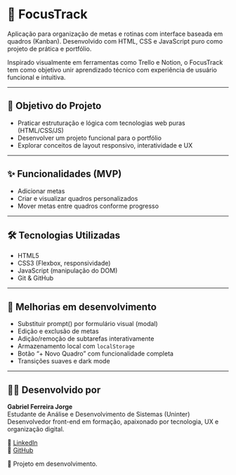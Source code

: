 # 🧠 FocusTrack

Aplicação para organização de metas e rotinas com interface baseada em quadros (Kanban). Desenvolvido com HTML, CSS e JavaScript puro como projeto de prática e portfólio.

Inspirado visualmente em ferramentas como Trello e Notion, o FocusTrack tem como objetivo unir aprendizado técnico com experiência de usuário funcional e intuitiva.

---

## 🎯 Objetivo do Projeto

- Praticar estruturação e lógica com tecnologias web puras (HTML/CSS/JS)
- Desenvolver um projeto funcional para o portfólio
- Explorar conceitos de layout responsivo, interatividade e UX

---

## ✨ Funcionalidades (MVP)
- Adicionar metas
- Criar e visualizar quadros personalizados
- Mover metas entre quadros conforme progresso

---

## 🛠️ Tecnologias Utilizadas

- HTML5
- CSS3 (Flexbox, responsividade)
- JavaScript (manipulação do DOM)
- Git & GitHub

---

## 🔄 Melhorias em desenvolvimento

- Substituir prompt() por formulário visual (modal)
- Edição e exclusão de metas
- Adição/remoção de subtarefas interativamente
- Armazenamento local com `localStorage`
- Botão “+ Novo Quadro” com funcionalidade completa
- Transições suaves e dark mode

---

## 👨‍💻 Desenvolvido por

**Gabriel Ferreira Jorge**  
Estudante de Análise e Desenvolvimento de Sistemas (Uninter)  
Desenvolvedor front-end em formação, apaixonado por tecnologia, UX e organização digital.

🔗 [LinkedIn](https://www.linkedin.com/in/gabriel-jorge08)  
🔗 [GitHub](https://github.com/gabrielfj08)

🚧 Projeto em desenvolvimento.
